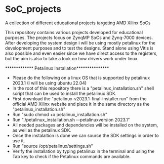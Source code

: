 # SoC_projects
A collection of different educational projects targeting AMD Xilinx SoCs 

This repository contains various projects developed for educational purposes. The projects focus on ZynqMP SoCs and Zynq-7000 devices. After developing the system design i will be using mostly petalinux for the development purposes and to test the designs. Stand alone using Vitis is also possible and even easier since we have direct access to the registers, but the aim is also to take a look on how drivers work under linux.

************* Petalinux Installation***************
- Please do the following on a linux OS that is supported by petalinux 2023.1 (I will be using ubuntu 22.04)
- In the root of this repository there is a "petalinux_installation.sh" shell script that can be used to install the petalinux SDK.
- First download the "petalinux-v2023.1-final-installer.run" from the official AMD Xilinx website and place it in the same directory as the "petalinux_installation.sh"
- Run "sudo chmod +x petalinux_installation.sh"
- Run "./petalinux_installation.sh --petalinuxversion 2023.1"
- All needed packages and dependencies will be installed on the system, as well as the petalinux SDK.
- Once the instalaltion is done we can source the SDK settings in order to use it. 
- Run "source /opt/petalinux/settings.sh" 
- Verify the installation by typing petalinux in the terminal and using the Tab key to check if the Petalinux commands are available.
